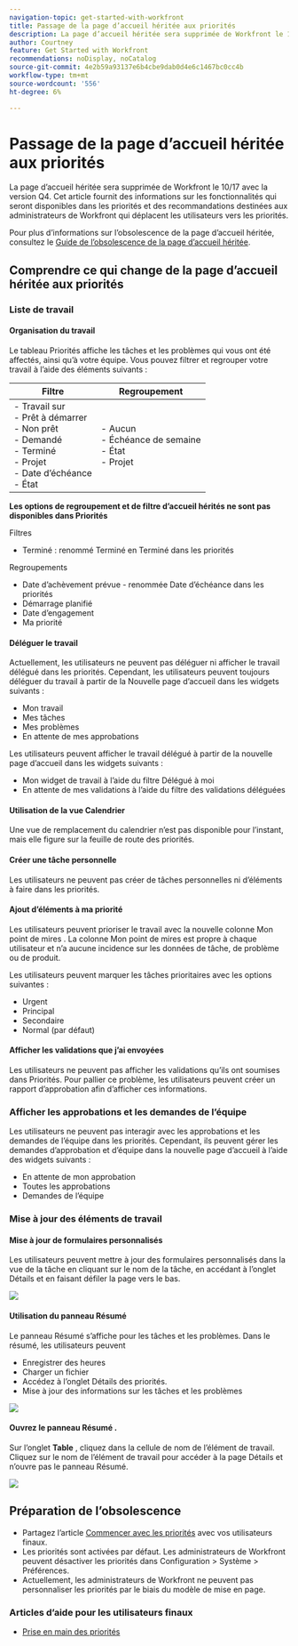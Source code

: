 ```yaml
---
navigation-topic: get-started-with-workfront
title: Passage de la page d’accueil héritée aux priorités
description: La page d’accueil héritée sera supprimée de Workfront le 10/17 avec la version Q4. Cet article fournit des informations sur les fonctionnalités qui seront disponibles dans les priorités et des recommandations destinées aux administrateurs de Workfront qui déplacent les utilisateurs vers les priorités.
author: Courtney
feature: Get Started with Workfront
recommendations: noDisplay, noCatalog
source-git-commit: 4e2b59a93137e6b4cbe9dab0d4e6c1467bc0cc4b
workflow-type: tm+mt
source-wordcount: '556'
ht-degree: 6%

---
```



# Passage de la page d’accueil héritée aux priorités

La page d’accueil héritée sera supprimée de Workfront le 10/17 avec la version Q4. Cet article fournit des informations sur les fonctionnalités qui seront disponibles dans les priorités et des recommandations destinées aux administrateurs de Workfront qui déplacent les utilisateurs vers les priorités.

Pour plus d’informations sur l’obsolescence de la page d’accueil héritée, consultez le [Guide de l’obsolescence de la page d’accueil héritée](/help/quicksilver/product-announcements/announcements/legacy-home-deprecation.md).

## Comprendre ce qui change de la page d’accueil héritée aux priorités

### Liste de travail

#### Organisation du travail

Le tableau Priorités affiche les tâches et les problèmes qui vous ont été affectés, ainsi qu’à votre équipe. Vous pouvez filtrer et regrouper votre travail à l’aide des éléments suivants :

| **Filtre** | **Regroupement** |
|------------|-----------|
| - Travail sur <br> - Prêt à démarrer <br> - Non prêt <br> - Demandé <br> - Terminé <br> - Projet <br> - Date d’échéance <br> - État | - Aucun <br> - Échéance de semaine <br> - État <br> - Projet |


**Les options de regroupement et de filtre d’accueil hérités ne sont pas disponibles dans Priorités**

Filtres

* Terminé : renommé Terminé en Terminé dans les priorités

Regroupements

* Date d’achèvement prévue - renommée Date d’échéance dans les priorités
* Démarrage planifié
* Date d’engagement
* Ma priorité

#### Déléguer le travail

Actuellement, les utilisateurs ne peuvent pas déléguer ni afficher le travail délégué dans les priorités. Cependant, les utilisateurs peuvent toujours déléguer du travail à partir de la Nouvelle page d’accueil dans les widgets suivants :

* Mon travail
* Mes tâches
* Mes problèmes
* En attente de mes approbations

Les utilisateurs peuvent afficher le travail délégué à partir de la nouvelle page d’accueil dans les widgets suivants :

* Mon widget de travail à l’aide du filtre Délégué à moi
* En attente de mes validations à l’aide du filtre des validations déléguées

#### Utilisation de la vue Calendrier

Une vue de remplacement du calendrier n’est pas disponible pour l’instant, mais elle figure sur la feuille de route des priorités.

#### Créer une tâche personnelle

Les utilisateurs ne peuvent pas créer de tâches personnelles ni d’éléments à faire dans les priorités.

#### Ajout d’éléments à ma priorité

Les utilisateurs peuvent prioriser le travail avec la nouvelle colonne Mon point de mires . La colonne Mon point de mires est propre à chaque utilisateur et n’a aucune incidence sur les données de tâche, de problème ou de produit.

Les utilisateurs peuvent marquer les tâches prioritaires avec les options suivantes :

* Urgent
* Principal
* Secondaire
* Normal (par défaut)

#### Afficher les validations que j’ai envoyées

Les utilisateurs ne peuvent pas afficher les validations qu’ils ont soumises dans Priorités. Pour pallier ce problème, les utilisateurs peuvent créer un rapport d’approbation afin d’afficher ces informations.

### Afficher les approbations et les demandes de l’équipe

Les utilisateurs ne peuvent pas interagir avec les approbations et les demandes de l’équipe dans les priorités. Cependant, ils peuvent gérer les demandes d’approbation et d’équipe dans la nouvelle page d’accueil à l’aide des widgets suivants :

* En attente de mon approbation
* Toutes les approbations
* Demandes de l’équipe

### Mise à jour des éléments de travail

#### Mise à jour de formulaires personnalisés

Les utilisateurs peuvent mettre à jour des formulaires personnalisés dans la vue de la tâche en cliquant sur le nom de la tâche, en accédant à l’onglet Détails et en faisant défiler la page vers le bas.

![](assets/custom-form-priorities.png)

#### Utilisation du panneau Résumé

Le panneau Résumé s’affiche pour les tâches et les problèmes. Dans le résumé, les utilisateurs peuvent

* Enregistrer des heures
* Charger un fichier
* Accédez à l’onglet Détails des priorités.
* Mise à jour des informations sur les tâches et les problèmes

![](assets/assignments-summary.png)

<!--Can admins customize this? It looks different from the task/issue summary in other areas. -->

#### Ouvrez le panneau Résumé .

Sur l’onglet **Table** , cliquez dans la cellule de nom de l’élément de travail. Cliquez sur le nom de l’élément de travail pour accéder à la page Détails et n’ouvre pas le panneau Résumé.

![](assets/open-summary-priorities.png)


## Préparation de l’obsolescence

* Partagez l’article [Commencer avec les priorités](/help/quicksilver/workfront-basics/priorities/get-started-with-priorities.md) avec vos utilisateurs finaux.
* Les priorités sont activées par défaut. Les administrateurs de Workfront peuvent désactiver les priorités dans Configuration > Système > Préférences.
* Actuellement, les administrateurs de Workfront ne peuvent pas personnaliser les priorités par le biais du modèle de mise en page.

### Articles d’aide pour les utilisateurs finaux

* [Prise en main des priorités](/help/quicksilver/workfront-basics/priorities/get-started-with-priorities.md)